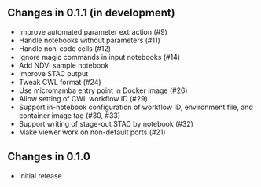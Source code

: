 ## Changes in 0.1.1 (in development)

* Improve automated parameter extraction (#9)
* Handle notebooks without parameters (#11)
* Handle non-code cells (#12)
* Ignore magic commands in input notebooks (#14)
* Add NDVI sample notebook
* Improve STAC output
* Tweak CWL format (#24)
* Use micromamba entry point in Docker image (#26)
* Allow setting of CWL workflow ID (#29)
* Support in-notebook configuration of workflow ID, environment file,
  and container image tag (#30, #33)
* Support writing of stage-out STAC by notebook (#32)
* Make viewer work on non-default ports (#21)

## Changes in 0.1.0

* Initial release
